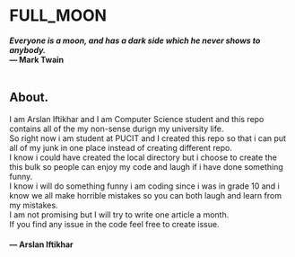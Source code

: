# FULL_MOON
<i><b>Everyone is a moon, and has a dark side which he never shows to anybody.</i></b>
<br><b>― Mark Twain</b><br><br>
## About.
I am Arslan Iftikhar and I am Computer Science student and this repo contains all of the my non-sense durign my university life.<br>
So right now i am student at PUCIT and I created this repo so that i can put all of my junk in one place instead of creating different repo.<br>
I know i could have created the local directory but i choose to create the this bulk so people can enjoy my code and laugh if i have done something funny.<br>
I know i will do something funny i am coding since i was in grade 10 and i know we all make horrible mistakes so you can both laugh and learn from my mistakes.<br>
I am not promising but I will try to write one article a month.<br>
If you find any issue in the code feel free to create issue.<br>
#### ― Arslan Iftikhar

